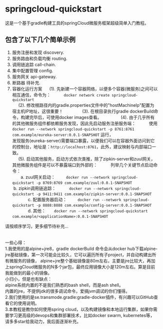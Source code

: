 # springcloud-quickstart
这是一个基于gradle构建工具的springCloud微服务框架超级简单入门教程。

## 包含了以下几个简单示例
1. 服务注册和发现 discovery.
2. 服务路由和负载均衡 routing.
3. 调用链追踪 call-chain.
4. 集中配置管理 config.
5. 服务网关 api-gateway.
6. 断路器 待补充.
7. 容器化运行方案
      (1). 先新建一个容器网络，以便多个容器(微服务)之间可以相互通信，命令为：           
        ```docker network create springcloud-quickstart```        
      (2).  修改根路径内的gradle.properties文件中的"hostMachineIp"配置为宿主机IP地址，这很重要！          
      (3).  在根目录执行gradle dockerBuild命令，构建完毕后，可使用docker images查看。           
      (4).  由于几乎所有的其他微服务组件都依赖服务发现，因此先启动服务注册服务端：          
        使用 ```docker run --network springcloud-quickstart -p 8761:8761 com.example/eureka-server:0.0.1-SNAPSHOT``` 运行，        
        发现服务(eureka-server)需要端口暴露，以便我们可以在容器外面访问到它的控制台，地址是：`http://localhost:8761`，此外，建议映射与内部端口一致。           
      (5).  启动其他服务，启动方式依次类推，除了zipkin-server和zuul网关，其他微服务组件是可以不暴露端口到外部的：          
        列举几个关键节点启动命令：         
        a.  zuul网关启动：        
        ```docker run --network springcloud-quickstart -p 8769:8769 com.example/zuul:0.0.1-SNAPSHOT```            
        b.  zipkin调用链追踪：          
        ```docker run --network springcloud-quickstart -p 9411:9411 com.example/zipkin-server:0.0.1-SNAPSHOT```           
        c.  配置服务器启动：        
        ```docker run --network springcloud-quickstart -p 8888:8888 com.example/config-server:0.0.1-SNAPSHOT```          
        d.  其他：       
        ```docker run --network springcloud-quickstart com.example/<applicationName>:0.0.1-SNAPSHOT```        

请按顺序学习，更多细节待补充...
<br/><br/><br/>
一些心得：<br/>
1.我使用的是alpine+jre8，gradle dockerBuild 命令会从docker hub下载alpine-jre基础镜像，第一次可能会比较久，它可以遍历所有子project，并自动构建出所有微服务的镜像，
    alpine+jre整个基础镜像是80m左右，主要是jre比较大，再加上springCloud微服务的N多个jar包，最终应用镜像大小是120m左右。算是目前我能做到的最小的镜像。<br/>
    小归小，但是也有缺点：<br/>
    alpine系统内置的不是我们熟悉的bash shell，而是ash shell。<br/>
    内置的jre，不提供jdk的很多调试命令，爱搞jvm调试的你们懂得。<br/>
2.我们使用的是se.transmode.gradle:gradle-docker插件，有兴趣可以GitHub查看它的使用说明。<br/>
3.本教程是教你如何使用spring cloud，以及构建镜像和本地运行集群，如果你需要学习更高级的devops和集群部署技术，比如docker swarm, kubernetes等，请多多star给我动力，我后面逐渐补充。
